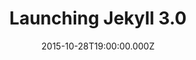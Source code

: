 ---
title: "Launching Jekyll 3.0"
date: 2015-10-28T19:00:00.000Z
posted_date: 2015-10-28T19:00:00.000Z
editor_recommends:
content_type: Video/Presentation
slug: links/launching-jekyll-30
source: StaticWebTech
video: https://youtu.be/sPZK8w55cBQ
link: http://www.staticwebtech.com/presentations/launching-jekyll-3.0/
tool:
  - tool/jekyll.md
---